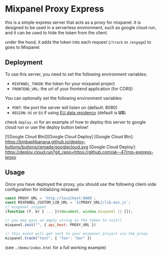 # Mixpanel Proxy Express
this is a simple express server that acts as a proxy for mixpanel. it is designed to be used in a serverless environment, such as google cloud run, and it can be used to hide the token from the client.

under the hood, it adds the token into each request (`/track` or `/engage`) to goes to Mixpanel.

## Deployment
To use this server, you need to set the following environment variables:
- `MIXPANEL_TOKEN`: the token for your mixpanel project
- `FRONTEND_URL`: the url of your frontend application (for CORS)

You can optionally set the following environment variables:
- `PORT`: the port the server will listen on (default: 8080)
- `REGION`: `US` or `EU` if using [EU data residency](https://docs.mixpanel.com/docs/privacy/eu-residency) (default is **US**)

check `deploy.sh` for an example of how to deploy this server to google cloud run or use the deploy button below!

[![Google Cloud Btn]][Google Cloud Deploy]
[Google Cloud Btn]: https://binbashbanana.github.io/deploy-buttons/buttons/remade/googlecloud.svg
[Google Cloud Deploy]: https://deploy.cloud.run?git_repo=https://github.com/ak--47/mp-express-proxy


## Usage

Once you have deployed the proxy, you should use the following client-side configuration for initializing mixpanel

```javascript
const PROXY_URL = `http://localhost:8080`;
const MIXPANEL_CUSTOM_LIB_URL = `${PROXY_URL}/lib.min.js`;
// mixpanel snippet
(function (f, b) { ... })(document, window.mixpanel || []);

// you may pass an empty string as the token to init() 
mixpanel.init("", {	api_host: PROXY_URL })

// this event will get sent to your mixpanel project via the proxy
mixpanel.track("test", { "foo": "bar" })
```
(see `./demo/index.html` for a full working example)


